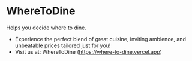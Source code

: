 # WhereToDine
Helps you decide where to dine.
- Experience the perfect blend of great cuisine, inviting ambience, and unbeatable prices tailored just for you!
- Visit us at: WhereToDine (https://where-to-dine.vercel.app)
